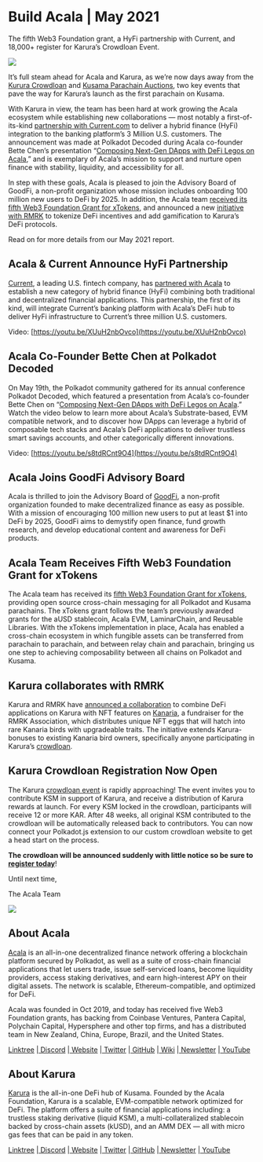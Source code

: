# Build Acala \| May 2021

The fifth Web3 Foundation grant, a HyFi partnership with Current, and 18,000+ register for Karura’s Crowdloan Event.

![](https://miro.medium.com/max/2800/0*uP-Ft4MLQHV37ypd)

It’s full steam ahead for Acala and Karura, as we’re now days away from the [Kurura Crowdloan](https://acala.network/karura/join-karura) and [Kusama Parachain Auctions](https://medium.com/acalanetwork/countdown-to-karura-a-deep-dive-on-the-defi-hub-of-kusama-410066fc1e1f), two key events that pave the way for Karura’s launch as the first parachain on Kusama.

With Karura in view, the team has been hard at work growing the Acala ecosystem while establishing new collaborations — most notably a first-of-its-kind [partnership with Current.com](https://medium.com/acalanetwork/current-and-acala-announce-partnership-bringing-hybrid-finance-hyfi-to-currents-3-million-u-s-d16623ce40e9) to deliver a hybrid finance \(HyFi\) integration to the banking platform’s 3 Million U.S. customers. The announcement was made at Polkadot Decoded during Acala co-founder Bette Chen’s presentation “[Composing Next-Gen DApps with DeFi Legos on Acala](https://youtu.be/A28HOaewbDo?list=PLOyWqupZ-WGuAB8z_PkZD6f-IA6CUONFb),” and is exemplary of Acala’s mission to support and nurture open finance with stability, liquidity, and accessibility for all.

In step with these goals, Acala is pleased to join the Advisory Board of GoodFi, a non-profit organization whose mission includes onboarding 100 million new users to DeFi by 2025. In addition, the Acala team [received its fifth Web3 Foundation Grant for xTokens](https://medium.com/acalanetwork/acala-team-receives-fifth-web3-foundation-grant-for-xtokens-providing-cross-chain-messaging-for-8bade7c8f98f), and announced a new [initiative with RMRK](https://app.subsocial.network/@rmrkapp/karura-x-rmrk-de-fi-meets-nf-ts-16860) to tokenize DeFi incentives and add gamification to Karura’s DeFi protocols.

Read on for more details from our May 2021 report.

## Acala & Current Announce HyFi Partnership <a id="e7a0"></a>

[Current](http://current.com/), a leading U.S. fintech company, has [partnered with Acala](https://medium.com/acalanetwork/current-and-acala-announce-partnership-bringing-hybrid-finance-hyfi-to-currents-3-million-u-s-d16623ce40e9) to establish a new category of hybrid finance \(HyFi\) combining both traditional and decentralized financial applications. This partnership, the first of its kind, will integrate Current’s banking platform with Acala’s DeFi hub to deliver HyFi infrastructure to Current’s three million U.S. customers.

Video: [https://youtu.be/XUuH2nbOvco](https://youtu.be/XUuH2nbOvco)

## Acala Co-Founder Bette Chen at Polkadot Decoded <a id="56d3"></a>

On May 19th, the Polkadot community gathered for its annual conference Polkadot Decoded, which featured a presentation from Acala’s co-founder Bette Chen on “[Composing Next-Gen DApps with DeFi Legos on Acala](https://youtu.be/A28HOaewbDo?list=PLOyWqupZ-WGuAB8z_PkZD6f-IA6CUONFb).” Watch the video below to learn more about Acala’s Substrate-based, EVM compatible network, and to discover how DApps can leverage a hybrid of composable tech stacks and Acala’s DeFi applications to deliver trustless smart savings accounts, and other categorically different innovations.

Video: [https://youtu.be/s8tdRCnt9O4](https://youtu.be/s8tdRCnt9O4)

## **Acala Joins GoodFi Advisory Board** <a id="b7eb"></a>

Acala is thrilled to join the Advisory Board of [GoodFi](https://www.goodfi.com/about), a non-profit organization founded to make decentralized finance as easy as possible. With a mission of encouraging 100 million new users to put at least $1 into DeFi by 2025, GoodFi aims to demystify open finance, fund growth research, and develop educational content and awareness for DeFi products.

## Acala Team Receives Fifth Web3 Foundation Grant for xTokens <a id="275d"></a>

The Acala team has received its [fifth Web3 Foundation Grant for xTokens](https://medium.com/acalanetwork/acala-team-receives-fifth-web3-foundation-grant-for-xtokens-providing-cross-chain-messaging-for-8bade7c8f98f), providing open source cross-chain messaging for all Polkadot and Kusama parachains. The xTokens grant follows the team’s previously awarded grants for the aUSD stablecoin, Acala EVM, LaminarChain, and Reusable Libraries. With the xTokens implementation in place, Acala has enabled a cross-chain ecosystem in which fungible assets can be transferred from parachain to parachain, and between relay chain and parachain, bringing us one step to achieving composability between all chains on Polkadot and Kusama.

## Karura collaborates with RMRK <a id="ad83"></a>

Karura and RMRK have [announced a collaboration](https://app.subsocial.network/@rmrkapp/karura-x-rmrk-de-fi-meets-nf-ts-16860) to combine DeFi applications on Karura with NFT features on [Kanaria](https://url.rmrk.app/acala), a fundraiser for the RMRK Association, which distributes unique NFT eggs that will hatch into rare Kanaria birds with upgradeable traits. The initiative extends Karura-bonuses to existing Kanaria bird owners, specifically anyone participating in Karura’s [crowdloan](https://acala.network/karura/join-karura).

## Karura Crowdloan Registration Now Open <a id="72e2"></a>

The Karura [crowdloan event](https://acala.network/karura/join-karura) is rapidly approaching! The event invites you to contribute KSM in support of Karura, and receive a distribution of Karura rewards at launch. For every KSM locked in the crowdloan, participants will receive 12 or more KAR. After 48 weeks, all original KSM contributed to the crowdloan will be automatically released back to contributors. You can now connect your Polkadot.js extension to our custom crowdloan website to get a head start on the process.

**The crowdloan will be announced suddenly with little notice so be sure to** [**register today**](https://acala.network/karura/join-karura)!

Until next time,

The Acala Team

![](https://miro.medium.com/max/1600/0*dcnvmPp2mXgs7Kry)

## About Acala <a id="03ef"></a>

[Acala](http://acala.network/) is an all-in-one decentralized finance network offering a blockchain platform secured by Polkadot, as well as a suite of cross-chain financial applications that let users trade, issue self-serviced loans, become liquidity providers, access staking derivatives, and earn high-interest APY on their digital assets. The network is scalable, Ethereum-compatible, and optimized for DeFi.

Acala was founded in Oct 2019, and today has received five Web3 Foundation grants, has backing from Coinbase Ventures, Pantera Capital, Polychain Capital, Hypersphere and other top firms, and has a distributed team in New Zealand, China, Europe, Brazil, and the United States.

[Linktree](https://linktr.ee/acalanetwork) \|[ Discord](https://discord.gg/vdbFVCH) \|[ Website](https://acala.network/) \|[ Twitter](https://twitter.com/AcalaNetwork) \|[ GitHub](https://github.com/AcalaNetwork/Acala) \|[ Wiki](https://github.com/AcalaNetwork/Acala/wiki) \|[ Newsletter](https://share.hsforms.com/1X9RxkXk-R62I0VNbATaDXw4h8qc) \|[ YouTube](http://youtube.com/c/acalanetwork)

## About Karura <a id="5ebb"></a>

[Karura](http://acala.network/karura) is the all-in-one DeFi hub of Kusama. Founded by the Acala Foundation, Karura is a scalable, EVM-compatible network optimized for DeFi. The platform offers a suite of financial applications including: a trustless staking derivative \(liquid KSM\), a multi-collateralized stablecoin backed by cross-chain assets \(kUSD\), and an AMM DEX — all with micro gas fees that can be paid in any token.

[Linktree](http://linktr.ee/karuranetwork) \|[ Discord](https://discord.gg/vdbFVCH) \|[ Website](http://acala.network/karura) \|[ Twitter](https://twitter.com/KaruraNetwork) \|[ GitHub](https://github.com/AcalaNetwork/Acala) \|[ Newsletter](https://share.hsforms.com/1X9RxkXk-R62I0VNbATaDXw4h8qc) \|[ YouTube](http://youtube.com/c/acalanetwork)

